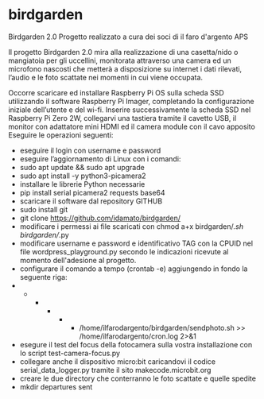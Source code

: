 # birdgarden
Birdgarden 2.0
Progetto realizzato a cura dei soci di il faro d'argento APS
 
Il progetto Birdgarden 2.0 mira alla realizzazione di una casetta/nido o mangiatoia per gli uccellini, monitorata attraverso una camera ed un microfono nascosti che metterà a disposizione su internet i dati rilevati, l’audio e le foto scattate nei momenti in cui viene occupata. 

Occorre scaricare ed installare Raspberry Pi OS sulla scheda SSD utilizzando il software Raspberry Pi Imager, completando la configurazione iniziale dell’utente e del wi-fi.
Inserire successivamente la scheda SSD nel Raspberry Pi Zero 2W, collegarvi una tastiera tramite il cavetto USB, il monitor con adattatore mini HDMI ed il camera module con il cavo apposito
Eseguire le operazioni seguenti:

- eseguire il login con username e password
- eseguire l’aggiornamento di Linux con i comandi:
- sudo apt update && sudo apt upgrade
- sudo apt install -y python3-picamera2
- installare le librerie Python necessarie
- pip install serial picamera2 requests base64
- scaricare il software dal repository GITHUB
- sudo install git
- git clone https://github.com/idamato/birdgarden/
- modificare i permessi ai file scaricati con chmod a+x birdgarden/*.sh birdgarden/*.py
- modificare username e password e identificativo TAG con la CPUID nel file wordpress_playground.py secondo le indicazioni ricevute al momento dell'adesione al progetto.
- configurare il comando a tempo (crontab -e) aggiungendo in fondo la seguente riga:
- * * * * * /home/ilfarodargento/birdgarden/sendphoto.sh >> /home/ilfarodargento/cron.log 2>&1
- esegure il test del focus della fotocamera sulla vostra installazione con lo script test-camera-focus.py
- collegare anche il dispositivo micro:bit caricandovi il codice serial_data_logger.py tramite il sito makecode.microbit.org
- creare le due directory che conterranno le foto scattate e quelle spedite
- mkdir departures sent
    





           
